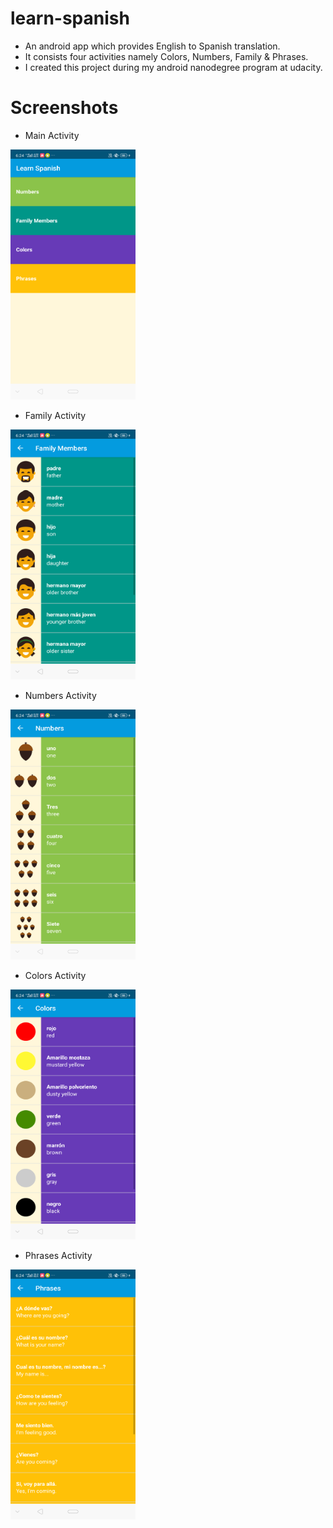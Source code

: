 # learn-spanish
- An android app which provides English to Spanish translation.
- It consists four activities namely Colors, Numbers, Family & Phrases.
- I created this project during my android nanodegree program at udacity.

# Screenshots
- Main Activity

<img src="https://github.com/shobhit24/learn-spanish/blob/master/Screenshots/MainActivity.png" width="200" height="400">

- Family Activity

<img src="https://github.com/shobhit24/learn-spanish/blob/master/Screenshots/FamilyActivity.png" width="200" height="400">

- Numbers Activity

<img src="https://github.com/shobhit24/learn-spanish/blob/master/Screenshots/NumbersActivity.png" width="200" height="400">

- Colors Activity

<img src="https://github.com/shobhit24/learn-spanish/blob/master/Screenshots/ColorsActivity.png" width="200" height="400">

- Phrases Activity

<img src="https://github.com/shobhit24/learn-spanish/blob/master/Screenshots/PhrasesActivity.png" width="200" height="400">
